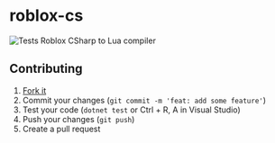 # roblox-cs

![Tests](https://github.com/R-unic/roblox-cs/actions/workflows/tests.yml/badge.svg)
Roblox CSharp to Lua compiler

## Contributing
1. [Fork it](https://github.com/R-unic/roblox-cs/fork)
2. Commit your changes (`git commit -m 'feat: add some feature'`)
3. Test your code (`dotnet test` or Ctrl + R, A in Visual Studio)
4. Push your changes (`git push`)
5. Create a pull request